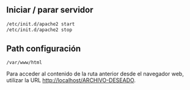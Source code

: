 ## Iniciar / parar servidor

```bash
/etc/init.d/apache2 start
/etc/init.d/apache2 stop
```

## Path configuración

`/var/www/html`

Para acceder al contenido de la ruta anterior desde el navegador web, utilizar la URL <http://localhost/ARCHIVO-DESEADO>.
